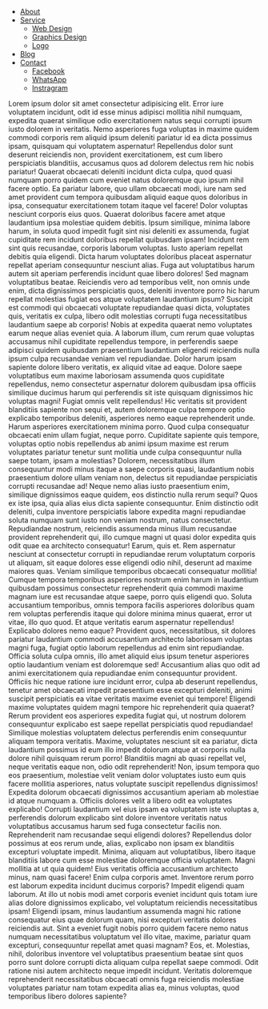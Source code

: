<!-- <!DOCTYPE html> -->
<html lang="en">
<head>
    <meta charset="UTF-8">
    <meta http-equiv="X-UA-Compatible" content="IE=edge">
    <meta name="viewport" content="width=device-width, initial-scale=1.0">
<!--     <title>Md Ashraful</title> -->
    <link rel="stylesheet" href="my-new-project.css">
</head>
<body>
    <nav>
        <img src="H2.png" alt="">
        <ul class="main">
            <li class="main-menu"><a href="#">About</a></li>
            <li class="main-menu"><a href="#">Service</a>
            <ul class="sub">
                <li class="sub-menu"><a href="#">Web Design</a></li>
                <li class="sub-menu"><a href="#">Graphics Design</a></li>
                <li class="sub-menu"><a href="#">Logo</a></li>
            </ul>
            </li>
            <li class="main-menu"><a href="#">Blog</a></li>
            <li class="main-menu"><a href="#">Contact</a>
                <ul class="sub">
                    <li class="sub-menu"><a href="#">Facebook </a></li>
                    <li class="sub-menu"><a href="#">WhatsApp </a></li>
                    <li class="sub-menu"><a href="#">Instragram </a></li>
                </ul></li>
        </ul>
    </nav>
    <p>Lorem ipsum dolor sit amet consectetur adipisicing elit. Error iure voluptatem incidunt, odit id esse minus adipisci mollitia nihil numquam, expedita quaerat similique odio exercitationem natus sequi corrupti ipsum iusto dolorem in veritatis. Nemo asperiores fuga voluptas in maxime quidem commodi corporis rem aliquid ipsum deleniti pariatur id ea dicta possimus ipsam, quisquam qui voluptatem aspernatur! Repellendus dolor sunt deserunt reiciendis non, provident exercitationem, est cum libero perspiciatis blanditiis, accusamus quos ad dolorem delectus rem hic nobis pariatur! Quaerat obcaecati deleniti incidunt dicta culpa, quod quasi numquam porro quidem cum eveniet natus doloremque quo ipsum nihil facere optio. Ea pariatur labore, quo ullam obcaecati modi, iure nam sed amet provident cum tempora quibusdam aliquid eaque quos doloribus in ipsa, consequatur exercitationem totam itaque vel facere! Dolor voluptas nesciunt corporis eius quos. Quaerat doloribus facere amet atque laudantium ipsa molestiae quidem debitis. Ipsum similique, minima labore harum, in soluta quod impedit fugit sint nisi deleniti ex assumenda, fugiat cupiditate rem incidunt doloribus repellat quibusdam ipsam! Incidunt rem sint quis recusandae, corporis laborum voluptas. Iusto aperiam repellat debitis quia eligendi. Dicta harum voluptates doloribus placeat aspernatur repellat aperiam consequuntur nesciunt alias. Fuga aut voluptatibus harum autem sit aperiam perferendis incidunt quae libero dolores! Sed magnam voluptatibus beatae. Reiciendis vero ad temporibus velit, non omnis unde enim, dicta dignissimos perspiciatis quos, deleniti inventore porro hic harum repellat molestias fugiat eos atque voluptatem laudantium ipsum? Suscipit est commodi qui obcaecati voluptate repudiandae quasi dicta, voluptates quis, veritatis ex culpa, libero odit molestias corrupti fuga necessitatibus laudantium saepe ab corporis! Nobis at expedita quaerat nemo voluptates earum neque alias eveniet quia. A laborum illum, cum rerum quae voluptas accusamus nihil cupiditate repellendus tempore, in perferendis saepe adipisci quidem quibusdam praesentium laudantium eligendi reiciendis nulla ipsum culpa recusandae veniam vel repudiandae. Dolor harum ipsam sapiente dolore libero veritatis, ex aliquid vitae ad eaque. Dolore saepe voluptatibus eum maxime laboriosam assumenda quos cupiditate repellendus, nemo consectetur aspernatur dolorem quibusdam ipsa officiis similique ducimus harum qui perferendis sit iste quisquam dignissimos hic voluptas magni! Fugiat omnis velit repellendus! Hic veritatis sit provident blanditiis sapiente non sequi et, autem doloremque culpa tempore optio explicabo temporibus deleniti, asperiores nemo eaque reprehenderit unde. Harum asperiores exercitationem minima porro. Quod culpa consequatur obcaecati enim ullam fugiat, neque porro. Cupiditate sapiente quis tempore, voluptas optio nobis repellendus ab animi ipsum maxime est rerum voluptates pariatur tenetur sunt mollitia unde culpa consequuntur nulla saepe totam, ipsam a molestias? Dolorem, necessitatibus illum consequuntur modi minus itaque a saepe corporis quasi, laudantium nobis praesentium dolore ullam veniam non, delectus sit repudiandae perspiciatis corrupti recusandae ad! Neque nemo alias iusto praesentium enim, similique dignissimos eaque quidem, eos distinctio nulla rerum sequi? Quos ex iste ipsa, quia alias eius dicta sapiente consequuntur. Enim distinctio odit deleniti, culpa inventore perspiciatis labore expedita magni repudiandae soluta numquam sunt iusto non veniam nostrum, natus consectetur. Repudiandae nostrum, reiciendis assumenda minus illum recusandae provident reprehenderit qui, illo cumque magni ut quasi dolor expedita quis odit quae ea architecto consequatur! Earum, quis et. Rem aspernatur nesciunt at consectetur corrupti in repudiandae rerum voluptatum corporis ut aliquam, sit eaque dolores esse eligendi odio nihil, deserunt ad maxime maiores quas. Veniam similique temporibus obcaecati consequatur mollitia! Cumque tempora temporibus asperiores nostrum enim harum in laudantium quibusdam possimus consectetur reprehenderit quia commodi maxime magnam iure est recusandae atque saepe, porro quis eligendi quo. Soluta accusantium temporibus, omnis tempora facilis asperiores doloribus quam rem voluptas perferendis itaque qui dolore minima minus quaerat, error ut vitae, illo quo quod. Et atque veritatis earum aspernatur repellendus! Explicabo dolores nemo eaque? Provident quos, necessitatibus, sit dolores pariatur laudantium commodi accusantium architecto laboriosam voluptas magni fuga, fugiat optio laborum repellendus ad enim sint repudiandae. Officia soluta culpa omnis, illo amet aliquid eius ipsum tenetur asperiores optio laudantium veniam est doloremque sed! Accusantium alias quo odit ad animi exercitationem quia repudiandae enim consequuntur provident. Officiis hic neque ratione iure incidunt error, culpa ab deserunt repellendus, tenetur amet obcaecati impedit praesentium esse excepturi deleniti, animi suscipit perspiciatis ea vitae veritatis maxime eveniet qui tempore! Eligendi maxime voluptates quidem magni tempore hic reprehenderit quia quaerat? Rerum provident eos asperiores expedita fugiat qui, ut nostrum dolorem consequuntur explicabo est saepe repellat perspiciatis quod repudiandae! Similique molestias voluptatem delectus perferendis enim consequuntur aliquam tempora veritatis. Maxime, voluptates nesciunt sit ea pariatur, dicta laudantium possimus id eum illo impedit dolorum atque at corporis nulla dolore nihil quisquam rerum porro! Blanditiis magni ab quasi repellat vel, neque veritatis eaque non, odio odit reprehenderit! Non, ipsum tempora quo eos praesentium, molestiae velit veniam dolor voluptates iusto eum quis facere mollitia asperiores, natus voluptate suscipit repellendus dignissimos! Expedita dolorum obcaecati dignissimos accusantium aperiam ab molestiae id atque numquam a. Officiis dolores velit a libero odit ea voluptates explicabo! Corrupti laudantium vel eius ipsam ea voluptatem iste voluptas a, perferendis dolorum explicabo sint dolore inventore veritatis natus voluptatibus accusamus harum sed fuga consectetur facilis non. Reprehenderit nam recusandae sequi eligendi dolores? Repellendus dolor possimus at eos rerum unde, alias, explicabo non ipsam ex blanditiis excepturi voluptate impedit. Minima, aliquam aut voluptatibus, libero itaque blanditiis labore cum esse molestiae doloremque officia voluptatem. Magni mollitia at ut quia quidem! Eius veritatis officia accusantium architecto minus, nam quasi facere! Enim culpa corporis amet. Inventore rerum porro est laborum expedita incidunt ducimus corporis? Impedit eligendi quam laborum. At illo ut nobis modi amet corporis eveniet incidunt quis totam iure alias dolore dignissimos explicabo, vel voluptatum reiciendis necessitatibus ipsam! Eligendi ipsam, minus laudantium assumenda magni hic ratione consequatur eius quae dolorum quam, nisi excepturi veritatis dolores reiciendis aut. Sint a eveniet fugit nobis porro quidem facere nemo natus numquam necessitatibus voluptatum vel illo vitae, maxime, pariatur quam excepturi, consequuntur repellat amet quasi magnam? Eos, et. Molestias, nihil, doloribus inventore vel voluptatibus praesentium beatae sint quos porro sunt dolore corrupti dicta aliquam culpa repellat saepe commodi. Odit ratione nisi autem architecto neque impedit incidunt. Veritatis doloremque reprehenderit necessitatibus obcaecati omnis fuga reiciendis molestiae voluptates pariatur nam totam expedita alias ea, minus voluptas, quod temporibus libero dolores sapiente?</p>
</body>
</html>
